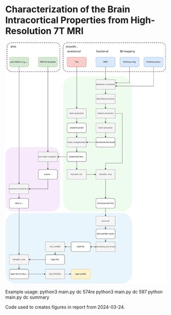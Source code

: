 
# Characterization of the Brain Intracortical Properties from High-Resolution 7T MRI #
![](schematic.svg)

Example usage:
python3 main.py dc 574re
python3 main.py dc 597
python main.py dc summary



Code used to creates figures in report from 2024-03-24.


